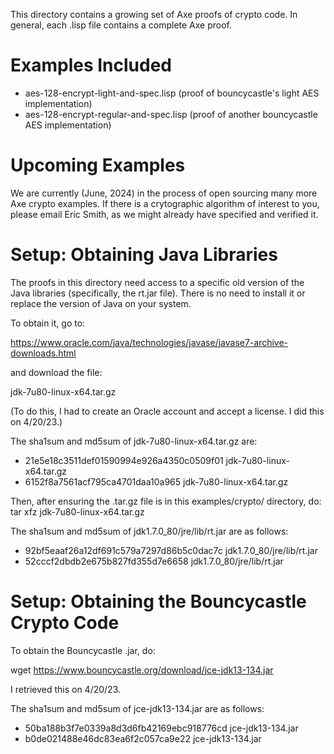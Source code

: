This directory contains a growing set of Axe proofs of crypto code.  In general, each
.lisp file contains a complete Axe proof.

# Examples Included

- aes-128-encrypt-light-and-spec.lisp (proof of bouncycastle's light AES implementation)
- aes-128-encrypt-regular-and-spec.lisp (proof of another bouncycastle AES implementation)

# Upcoming Examples

We are currently (June, 2024) in the process of open sourcing many
more Axe crypto examples.  If there is a crytographic algorithm of
interest to you, please email Eric Smith, as we might already have
specified and verified it.

# Setup: Obtaining Java Libraries

The proofs in this directory need access to a specific old version of the Java
libraries (specifically, the rt.jar file).  There is no need to install it or
replace the version of Java on your system.

To obtain it, go to:

https://www.oracle.com/java/technologies/javase/javase7-archive-downloads.html

and download the file:

jdk-7u80-linux-x64.tar.gz

(To do this, I had to create an Oracle account and accept a license. I did this
on 4/20/23.)

The sha1sum and md5sum of jdk-7u80-linux-x64.tar.gz are:
- 21e5e18c3511def01590994e926a4350c0509f01  jdk-7u80-linux-x64.tar.gz
- 6152f8a7561acf795ca4701daa10a965  jdk-7u80-linux-x64.tar.gz

Then, after ensuring the .tar.gz file is in this examples/crypto/ directory, do:
tar xfz jdk-7u80-linux-x64.tar.gz

The sha1sum and md5sum of jdk1.7.0_80/jre/lib/rt.jar are as follows:
- 92bf5eaaf26a12df691c579a7297d86b5c0dac7c  jdk1.7.0_80/jre/lib/rt.jar
- 52cccf2dbdb2e675b827fd355d7e6658  jdk1.7.0_80/jre/lib/rt.jar

# Setup: Obtaining the Bouncycastle Crypto Code

To obtain the Bouncycastle .jar, do:

wget https://www.bouncycastle.org/download/jce-jdk13-134.jar

I retrieved this on 4/20/23.

The sha1sum and md5sum of jce-jdk13-134.jar are as follows:
- 50ba188b3f7e0339a8d3d6fb42169ebc918776cd  jce-jdk13-134.jar
- b0de021488e46dc83ea6f2c057ca9e22  jce-jdk13-134.jar

